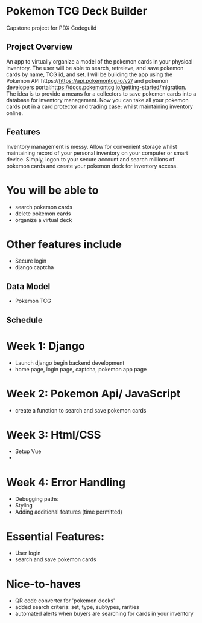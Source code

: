 ﻿# Pokemon TCG Deck Builder
 Capstone project for PDX Codeguild 
 
 ## Project Overview
An app to virtually organize a model of the pokemon cards in your physical inventory. The user will be able to search, retreieve, and save pokemon cards by name, TCG id, and set. I will be building the app using the Pokemon API https://https://api.pokemontcg.io/v2/ and pokemon developers portal:https://docs.pokemontcg.io/getting-started/migration. The idea is to provide a means for a collectors to save pokemon cards into a database for inventory management. Now you can take all your pokemon cards put in a card protector and trading case; whilst maintaining inventory online. 

## Features
Inventory management is messy. Allow for convenient storage whilst maintaining record of your personal inventory on your computer or smart device. Simply, logon to your secure account and search millions of pokemon cards and create your pokemon deck for inventory access.

# You will be able to 
+ search pokemon cards
+ delete pokemon cards
+ organize a virtual deck

# Other features include 
+ Secure login
+ django captcha

## Data Model
+ Pokemon TCG

## Schedule
# Week 1: Django
+ Launch django begin backend development
+ home page, login page, captcha, pokemon app page
# Week 2: Pokemon Api/ JavaScript
+ create a function to search and save pokemon cards 

# Week 3: Html/CSS 
+ Setup Vue
+ 
# Week 4: Error Handling
+ Debugging paths
+ Styling
+ Adding additional features (time permitted)

# Essential Features:
+ User login
+ search and save pokemon cards

# Nice-to-haves
+ QR code converter for 'pokemon decks'
+ added search criteria: set, type, subtypes, rarities
+ automated alerts when buyers are searching for cards in your inventory
